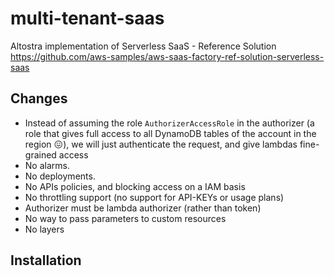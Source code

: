 # multi-tenant-saas
Altostra implementation of Serverless SaaS -
Reference Solution https://github.com/aws-samples/aws-saas-factory-ref-solution-serverless-saas

## Changes

- Instead of assuming the role `AuthorizerAccessRole` in the authorizer (a role that gives
full access to all DynamoDB tables of the account in the region 😖), we will just
authenticate the request, and give lambdas fine-grained access
- No alarms. 
- No deployments.
- No APIs policies, and blocking access on a IAM basis
- No throttling support (no support for API-KEYs or usage plans)
- Authorizer must be lambda authorizer (rather than token)
- No way to pass parameters to custom resources
- No layers

## Installation


